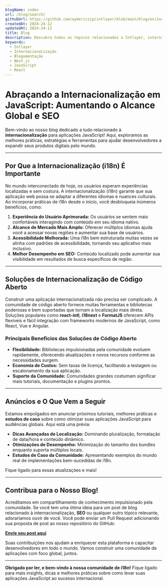 ```yaml
---
blogName: index
url: /blog/search/
githubUrl: https://github.com/aymericzip/intlayer/blob/main/blog/en/index.md
createdAt: 2024-24-12
updatedAt: 2024-24-12
title: Blog
description: Descubra todos os tópicos relacionados a Intlayer, internacionalização e outros
keywords:
  - Intlayer
  - Internacionalização
  - Blogumentação
  - Next.js
  - JavaScript
  - React
---
```


# Abraçando a Internacionalização em JavaScript: Aumentando o Alcance Global e SEO

Bem-vindo ao nosso blog dedicado a tudo relacionado à **internacionalização** para aplicações JavaScript! Aqui, exploramos as melhores práticas, estratégias e ferramentas para ajudar desenvolvedores a expandir seus produtos digitais pelo mundo.

---

## Por Que a Internacionalização (i18n) É Importante

No mundo interconectado de hoje, os usuários esperam experiências localizadas e sem costura. A internacionalização (i18n) garante que sua aplicação web possa se adaptar a diferentes idiomas e nuances culturais. Ao incorporar práticas de i18n desde o início, você desbloqueia inúmeros benefícios, como:

1. **Experiência do Usuário Aprimorada:** Os usuários se sentem mais confortáveis interagindo com conteúdo em seu idioma nativo.
2. **Alcance de Mercado Mais Amplo:** Oferecer múltiplos idiomas ajuda você a acessar novas regiões e aumentar sua base de usuários.
3. **Acessibilidade Melhorada:** Uma i18n bem estruturada muitas vezes se alinha com padrões de acessibilidade, tornando seu aplicativo mais inclusivo.
4. **Melhor Desempenho em SEO:** Conteúdo localizado pode aumentar sua visibilidade em resultados de busca específicos de região.

---

## Soluções de Internacionalização de Código Aberto

Construir uma aplicação internacionalizada não precisa ser complicado. A comunidade de código aberto fornece muitas ferramentas e bibliotecas poderosas e bem suportadas que tornam a localização mais direta. Soluções populares como **react-intl**, **i18next** e **FormatJS** oferecem APIs flexíveis e fácil integração com frameworks modernos de JavaScript, como React, Vue e Angular.

### Principais Benefícios das Soluções de Código Aberto

- **Flexibilidade:** Bibliotecas impulsionadas pela comunidade evoluem rapidamente, oferecendo atualizações e novos recursos conforme as necessidades surgem.
- **Economia de Custos:** Sem taxas de licença, facilitando a testagem ou escalonamento da sua aplicação.
- **Suporte da Comunidade:** Comunidades grandes costumam significar mais tutoriais, documentação e plugins prontos.

---

## Anúncios e O Que Vem a Seguir

Estamos empolgados em anunciar próximos tutoriais, melhores práticas e **estudos de caso** sobre como otimizar suas aplicações JavaScript para audiências globais. Aqui está uma prévia:

- **Dicas Avançadas de Localização:** Dominando pluralização, formatação de data/hora e conteúdo dinâmico.
- **Otimizações de Desempenho:** Minimização do tamanho dos bundles enquanto suporta múltiplos locais.
- **Estudos de Caso da Comunidade:** Apresentando exemplos do mundo real de implementações bem-sucedidas de i18n.

Fique ligado para essas atualizações e mais!

---

## Contribua para o Nosso Blog!

Acreditamos em compartilhamento de conhecimento impulsionado pela comunidade. Se você tem uma ótima ideia para um post de blog relacionado à internacionalização, **SEO** ou qualquer outro tópico relevante, adoraríamos ouvir de você. Você pode enviar um Pull Request adicionando sua proposta de post ao nosso repositório do GitHub:

[**Envie seu post aqui**](https://github.com/aymericzip/intlayer/blob/main/blog)

Suas contribuições nos ajudam a enriquecer esta plataforma e capacitar desenvolvedores em todo o mundo. Vamos construir uma comunidade de aplicações com foco global, juntos.

---

**Obrigado por ler, e bem-vindo à nossa comunidade de i18n!** Fique ligado para mais insights, dicas e melhores práticas sobre como levar suas aplicações JavaScript ao sucesso internacional.
